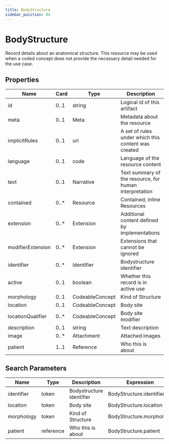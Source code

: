 ```yaml
---
title: BodyStructure
sidebar_position: 84
---
```


# BodyStructure

Record details about an anatomical structure. This resource may be used when a coded concept does not provide the necessary detail needed for the use case.

## Properties

| Name              | Card  | Type            | Description                                            |
| ----------------- | ----- | --------------- | ------------------------------------------------------ |
| id                | 0..1  | string          | Logical id of this artifact                            |
| meta              | 0..1  | Meta            | Metadata about the resource                            |
| implicitRules     | 0..1  | uri             | A set of rules under which this content was created    |
| language          | 0..1  | code            | Language of the resource content                       |
| text              | 0..1  | Narrative       | Text summary of the resource, for human interpretation |
| contained         | 0..\* | Resource        | Contained, inline Resources                            |
| extension         | 0..\* | Extension       | Additional content defined by implementations          |
| modifierExtension | 0..\* | Extension       | Extensions that cannot be ignored                      |
| identifier        | 0..\* | Identifier      | Bodystructure identifier                               |
| active            | 0..1  | boolean         | Whether this record is in active use                   |
| morphology        | 0..1  | CodeableConcept | Kind of Structure                                      |
| location          | 0..1  | CodeableConcept | Body site                                              |
| locationQualifier | 0..\* | CodeableConcept | Body site modifier                                     |
| description       | 0..1  | string          | Text description                                       |
| image             | 0..\* | Attachment      | Attached images                                        |
| patient           | 1..1  | Reference       | Who this is about                                      |

## Search Parameters

| Name       | Type      | Description              | Expression               |
| ---------- | --------- | ------------------------ | ------------------------ |
| identifier | token     | Bodystructure identifier | BodyStructure.identifier |
| location   | token     | Body site                | BodyStructure.location   |
| morphology | token     | Kind of Structure        | BodyStructure.morphology |
| patient    | reference | Who this is about        | BodyStructure.patient    |
